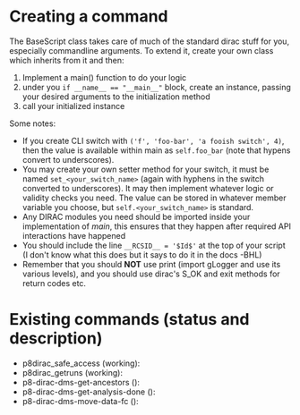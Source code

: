 # Creating a command

The BaseScript class takes care of much of the standard dirac stuff for you, especially commandline arguments.
To extend it, create your own class which inherits from it and then:  
1. Implement a main() function to do your logic  
2. under you `if __name__ == "__main__"` block, create an instance, passing your desired arguments to the initialization method  
3. call your initialized instance

Some notes:
- If you create CLI switch with `('f', 'foo-bar', 'a fooish switch', 4)`, then the value is available within main as `self.foo_bar` (note that hypens convert to underscores).
- You may create your own setter method for your switch, it must be named `set_<your_switch_name>` (again with hyphens in the switch converted to underscores). It may then implement whatever logic or validity checks you need. The value can be stored in whatever member variable you choose, but `self.<your_switch_name>` is standard.
- Any DIRAC modules you need should be imported inside your implementation of *main*, this ensures that they happen after required API interactions have happened
- You should include the line `__RCSID__ = '$Id$'` at the top of your script (I don't know what this does but it says to do it in the docs -BHL)
- Remember that you should **NOT** use print (import gLogger and use its various levels), and you should use dirac's S_OK and exit methods for return codes etc.


# Existing commands (status and description)

- p8dirac_safe_access (working): 
- p8dirac_getruns (working):
- p8-dirac-dms-get-ancestors ():
- p8-dirac-dms-get-analysis-done ():
- p8-dirac-dms-move-data-fc ():
